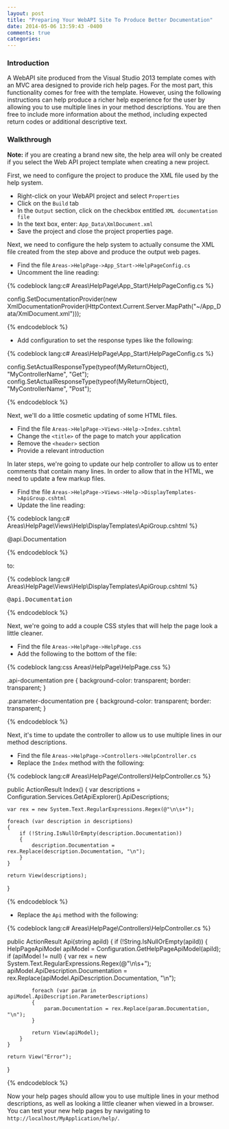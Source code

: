 ```yaml
---
layout: post
title: "Preparing Your WebAPI Site To Produce Better Documentation"
date: 2014-05-06 13:59:43 -0400
comments: true
categories: 
---
```


### Introduction

A WebAPI site produced from the Visual Studio 2013 template comes with an MVC area designed to provide rich help pages. For the most part, this functionality comes for free with the template. However, using the following instructions can help produce a richer help experience for the user by allowing you to use multiple lines in your method descriptions. You are then free to include more information about the method, including expected return codes or additional descriptive text.

### Walkthrough

**Note:** if you are creating a brand new site, the help area will only be created if you select the Web API project template when creating a new project.

First, we need to configure the project to produce the XML file used by the help system.

* Right-click on your WebAPI project and select `Properties`
* Click on the `Build` tab
* In the `Output` section, click on the checkbox entitled `XML documentation file`
* In the text box, enter: `App_Data\XmlDocument.xml`
* Save the project and close the project properties page.

Next, we need to configure the help system to actually consume the XML file created from the step above and produce the output web pages.

* Find the file `Areas->HelpPage->App_Start->HelpPageConfig.cs`
* Uncomment the line reading:

{% codeblock lang:c# Areas\HelpPage\App_Start\HelpPageConfig.cs %}

config.SetDocumentationProvider(new XmlDocumentationProvider(HttpContext.Current.Server.MapPath("~/App_Data/XmlDocument.xml")));

{% endcodeblock %}

* Add configuration to set the response types like the following:

{% codeblock lang:c# Areas\HelpPage\App_Start\HelpPageConfig.cs %}

config.SetActualResponseType(typeof(MyReturnObject), "MyControllerName", "Get");
config.SetActualResponseType(typeof(MyReturnObject), "MyControllerName", "Post");

{% endcodeblock %}

Next, we'll do a little cosmetic updating of some HTML files.

* Find the file `Areas->HelpPage->Views->Help->Index.cshtml`
* Change the `<title>` of the page to match your application
* Remove the `<header>` section
* Provide a relevant introduction

In later steps, we're going to update our help controller to allow us to enter comments that contain many lines. In order to allow that in the HTML, we need to update a few markup files.

* Find the file `Areas->HelpPage->Views->Help->DisplayTemplates->ApiGroup.cshtml`
* Update the line reading:

{% codeblock lang:c# Areas\HelpPage\Views\Help\DisplayTemplates\ApiGroup.cshtml %}

<p>@api.Documentation</p>

{% endcodeblock %}

to:
	
{% codeblock lang:c# Areas\HelpPage\Views\Help\DisplayTemplates\ApiGroup.cshtml %}

<p><pre>@api.Documentation</pre></p>

{% endcodeblock %}

Next, we're going to add a couple CSS styles that will help the page look a little cleaner.

* Find the file `Areas->HelpPage->HelpPage.css`
* Add the following to the bottom of the file:

{% codeblock lang:css Areas\HelpPage\HelpPage.css %}

.api-documentation pre {
    background-color: transparent;
    border: transparent;
}

.parameter-documentation pre {
    background-color: transparent;
    border: transparent;
}

{% endcodeblock %}

Next, it's time to update the controller to allow us to use multiple lines in our method descriptions.

* Find the file `Areas->HelpPage->Controllers->HelpController.cs`
* Replace the `Index` method with the following:

{% codeblock lang:c# Areas\HelpPage\Controllers\HelpController.cs %}

public ActionResult Index()
{
    var descriptions = Configuration.Services.GetApiExplorer().ApiDescriptions;

    var rex = new System.Text.RegularExpressions.Regex(@"\n\s+");

    foreach (var description in descriptions)
    {
        if (!String.IsNullOrEmpty(description.Documentation))
        {
            description.Documentation = rex.Replace(description.Documentation, "\n");
        }
    }

    return View(descriptions);
}

{% endcodeblock %}

* Replace the `Api` method with the following:

{% codeblock lang:c# Areas\HelpPage\Controllers\HelpController.cs %}

public ActionResult Api(string apiId)
{
    if (!String.IsNullOrEmpty(apiId))
    {
        HelpPageApiModel apiModel = Configuration.GetHelpPageApiModel(apiId);
        if (apiModel != null)
        {
            var rex = new System.Text.RegularExpressions.Regex(@"\n\s+");
            apiModel.ApiDescription.Documentation = rex.Replace(apiModel.ApiDescription.Documentation, "\n");

            foreach (var param in apiModel.ApiDescription.ParameterDescriptions)
            {
                param.Documentation = rex.Replace(param.Documentation, "\n");
            }

            return View(apiModel);
        }
    }

    return View("Error");
}

{% endcodeblock %}

Now your help pages should allow you to use multiple lines in your method descriptions, as well as looking a little cleaner when viewed in a browser. You can test your new help pages by navigating to `http://localhost/MyApplication/help/`.
